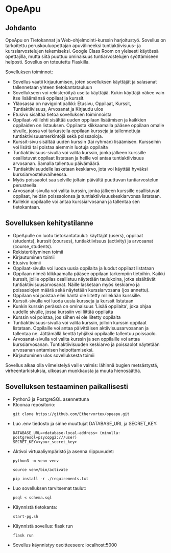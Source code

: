# OpeApu
## Johdanto
OpeApu on Tietokannat ja Web-ohjelmointi-kurssin harjoitustyö. Sovellus on tarkoitettu peruskouluopettajan
apuvälineeksi tuntiaktiivisuus- ja kurssiarvostelujen tekemiseksi. Google Class Room on yleisesti käytössä
opettajilla, mutta siitä puuttuu ominaisuus tuntiarvostelujen syöttämiseen helposti. Sovellus on toteutettu Flaskilla.

Sovelluksen toiminnot:
* Sovellus vaatii kirjautumisen, joten sovelluksen käyttäjät ja salasanat tallennetaan yhteen tietokantatauluun
* Sovellukseen voi rekisteröityä useita käyttäjiä. Kukin käyttäjä näkee vain itse lisäämänsä oppilaat ja kurssit.
* Yläosassa on navigointipalkki: Etusivu, Oppilaat, Kurssit, Tuntiaktiivisuus, Arvosanat ja Kirjaudu ulos
* Etusivu sisältää tietoa sovelluksen toiminnoista
* Oppilaat-välilehti sisältää uuden oppilaan lisäämisen ja kaikkien oppilaiden on listauksen. Oppilasta klikkaamalla pääsee oppilaan omalle sivulle, jossa voi tarkastella oppilaan kursseja ja tallennettuja tuntiaktivisuusmerkintöjä sekä poissaoloja.
* Kurssit-sivu sisältää uuden kurssin (tai ryhmän) lisäämisen. Kursseihin voi lisätä tai poistaa aiemmin luotuja oppilaita
* Tuntiaktiivisuus-sivulla voi valita kurssin, jonka jälkeen kurssille osallistuvat oppilaat listataan ja heille voi antaa tuntiaktiivisuus arvosanan. Samalla tallentuu päivämäärä.
* Tuntiaktiivisuudelle lasketaan keskiarvo, jota voi käyttää hyväksi kurssiarvosteluvaiheessa.
* Myös poissaolot saa selville joltain päivältä puuttuvan tuntiarvostelun perusteella.
* Arvosanat-sivulla voi valita kurssin, jonka jälkeen kurssille osallistuvat oppilaat, heidän poissaolonsa ja tuntiaktiivisuuskeskiarvonsa listataan.
* Kullekin oppilaalle voi antaa kurssiarvosanan ja tallentaa sen tietokantaan.

## Sovelluksen kehitystilanne
* OpeApulle on luotu tietokantataulut: käyttäjät (users), oppilaat (students), kurssit 
(courses), tuntiaktiivisuus (activity) ja arvosanat (course_students).
* Rekisteröityminen toimii
* Kirjautuminen toimii
* Etusivu toimii
* Oppilaat-sivulla voi luoda uusia oppilaita ja luodut oppilaat listataan
* Oppilaan nimeä klikkaamalla pääsee oppilaan tarkempiin tietoihin. Kaikki kurssit, joille oppilas osallistuu näytetään taulukoina, jotka sisältävät tuntiaktiivisuusarvosanat. Näille lasketaan myös keskiarvo ja poissaolojen määrä sekä näytetään kurssiarvosana (jos annettu). 
* Oppilaan voi poistaa ellei häntä ole liitetty millekään kurssille.
* Kurssit-sivulla voi luoda uusia kursseja ja kurssit listataan
* Kunkin kurssin perässä on ominaisuus 'Lisää oppilaita', joka ohjaa uudelle sivulle, jossa kurssiin voi liittää oppilaita
* Kurssin voi poistaa, jos siihen ei ole liitetty oppilaita
* Tuntiaktiivisuus-sivulla voi valita kurssin, jolloin kurssin oppilaat listataan. Oppilaille voi antaa päivittäisen aktiivisuusarvosanan ja tallentaa ne. Jättämällä kenttä tyhjäksi oppilaalle tallentuu poissaolo.
* Arvosanat-sivulla voi valita kurssin ja sen oppilaille voi antaa kurssiarvosanan. Tuntiaktiivisuuden keskiarvo ja poissaolot näytetään arvosanan antamisen helpottamiseksi.
* Kirjautuminen ulos sovelluksesta toimii

Sovellus alkaa olla viimeistelyä vaille valmis: lähinnä bugien metsästystä, virheentarkistuksia, ulkoasun muokkausta ja muuta hienosäätöä.

## Sovelluksen testaaminen paikallisesti
* Python3 ja PostgreSQL asennettuna
* Kloonaa repositorio:
  ```
  git clone https://github.com/Ethervortex/opeapu.git 
  ```
* Luo .env tiedosto ja sinne muuttujat DATABASE_URL ja SECRET_KEY:
  ```
  DATABASE_URL=<database-local-address> (minulla: postgresql+psycopg2:///user)
  SECRET_KEY=<your_secret_key>
  ```
* Aktivoi virtuaaliympäristö ja asenna riippuvudet:
  ```
  python3 -m venv venv
  ```
  ```
  source venv/bin/activate
  ```
  ```
  pip install -r ./requirements.txt
  ```
* Luo sovelluksen tarvitsemat taulut:
  ```
  psql < schema.sql
  ```
* Käynnistä tietokanta:
  ```
  start-pg.sh
  ```
* Käynnistä sovellus: flask run
  ```
  flask run
  ```
* Sovellus käynnistyy osoitteeseen: localhost:5000
